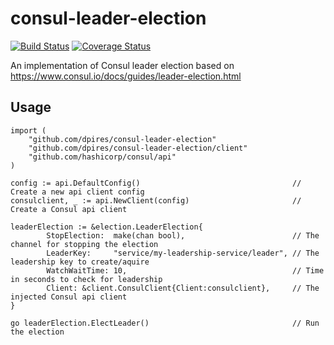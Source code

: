 # consul-leader-election

[![Build Status](https://travis-ci.org/dpires/consul-leader-election.svg?branch=master)](https://travis-ci.org/dpires/consul-leader-election)
[![Coverage Status](https://coveralls.io/repos/dpires/consul-leader-election/badge.svg?branch=master&service=github)](https://coveralls.io/github/dpires/consul-leader-election?branch=master)

An implementation of Consul leader election based on https://www.consul.io/docs/guides/leader-election.html

## Usage

```
import (
	"github.com/dpires/consul-leader-election"
	"github.com/dpires/consul-leader-election/client"
	"github.com/hashicorp/consul/api"
)

config := api.DefaultConfig()                                  // Create a new api client config
consulclient, _ := api.NewClient(config)                       // Create a Consul api client

leaderElection := &election.LeaderElection{
        StopElection:  make(chan bool),                        // The channel for stopping the election
        LeaderKey:     "service/my-leadership-service/leader", // The leadership key to create/aquire
        WatchWaitTime: 10,                                     // Time in seconds to check for leadership
        Client: &client.ConsulClient{Client:consulclient},     // The injected Consul api client
}

go leaderElection.ElectLeader()                                // Run the election
```
